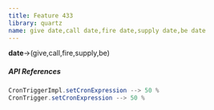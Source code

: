 ```yaml
---
title: Feature 433
library: quartz
name: give date,call date,fire date,supply date,be date
---
```


**date**->(give,call,fire,supply,be)

##### API References

```java
CronTriggerImpl.setCronExpression --> 50 %
CronTrigger.setCronExpression --> 50 %
```
